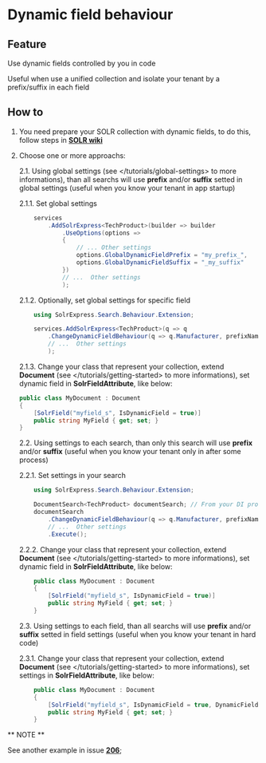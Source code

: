 # Dynamic field behaviour

## Feature

Use dynamic fields controlled by you in code

Useful when use a unified collection and isolate your tenant by a prefix/suffix in each field

## How to

1. You need prepare your SOLR collection with dynamic fields, to do this, follow steps in **[SOLR wiki](https://cwiki.apache.org/confluence/display/solr/Dynamic+Fields)**

2. Choose one or more approachs:

	2.1. Using global settings (see </tutorials/global-settings> to more informations), than all searchs will use **prefix** and/or **suffix** setted in global settings (useful when you know your tenant in app startup)

    2.1.1. Set global settings

	```csharp
		services
			.AddSolrExpress<TechProduct>(builder => builder
				.UseOptions(options =>
				{
					// ... Other settings
					options.GlobalDynamicFieldPrefix = "my_prefix_",
					options.GlobalDynamicFieldSuffix = "_my_suffix"
				})
				// ...  Other settings
				);
	```

    2.1.2. Optionally, set global settings for specific field
    
	```csharp
		using SolrExpress.Search.Behaviour.Extension;
    
		services.AddSolrExpress<TechProduct>(q => q
			.ChangeDynamicFieldBehaviour(q => q.Manufacturer, prefixName: "my_prefix_", suffixName: "_my_suffix")
    		// ...  Other settings
    		);
	```

    2.1.3. Change your class that represent your collection, extend **Document** (see </tutorials/getting-started> to more informations), set dynamic field in **SolrFieldAttribute**, like below:
    
	```csharp
	public class MyDocument : Document
	{
		[SolrField("myfield_s", IsDynamicField = true)]
		public string MyField { get; set; }
	}
	```

    2.2. Using settings to each search, than only this search will use **prefix** and/or **suffix** (useful when you know your tenant only in after some process)
    
    2.2.1. Set settings in your search
    
	```csharp
		using SolrExpress.Search.Behaviour.Extension;
    
		DocumentSearch<TechProduct> documentSearch; // From your DI provider
		documentSearch
			.ChangeDynamicFieldBehaviour(q => q.Manufacturer, prefixName: "my_prefix_", suffixName: "_my_suffix")
    		// ...  Other settings
			.Execute();
    
	```
    2.2.2. Change your class that represent your collection, extend **Document** (see </tutorials/getting-started> to more informations), set dynamic field in **SolrFieldAttribute**, like below:
    
	```csharp
		public class MyDocument : Document
		{
			[SolrField("myfield_s", IsDynamicField = true)]
			public string MyField { get; set; }
		}
	```
    
    2.3. Using settings to each field, than all searchs will use **prefix** and/or **suffix** setted in field settings (useful when you know your tenant in hard code)
    
    2.3.1. Change your class that represent your collection, extend **Document** (see </tutorials/getting-started> to more informations), set settings in **SolrFieldAttribute**, like below:
    
	```csharp
		public class MyDocument : Document
		{
			[SolrField("myfield_s", IsDynamicField = true, DynamicFieldPrefixName = "my_prefix_", DynamicFieldSuffixName = "_my_suffix")]
			public string MyField { get; set; }
		}
	```

** NOTE **

See another example in issue **[206](https://github.com/solr-express/solr-express/issues/206#issuecomment-294005085)**;